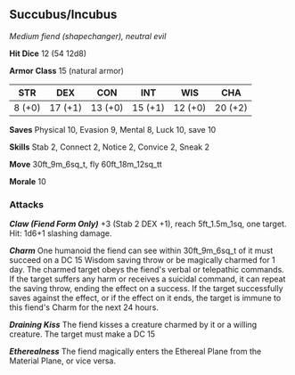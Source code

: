 ## Succubus/Incubus

*Medium fiend (shapechanger), neutral evil*

**Hit Dice** 12 (54 12d8)

**Armor Class** 15 (natural armor)

| STR     | DEX     | CON     | INT     | WIS     | CHA     |
|---------|---------|---------|---------|---------|---------|
|  8 (+0) | 17 (+1) | 13 (+0) | 15 (+1) | 12 (+0) | 20 (+2) |

**Saves** Physical 10, Evasion 9, Mental 8, Luck 10, save 10

**Skills** Stab 2, Connect 2, Notice 2, Convice 2, Sneak 2

**Move** 30ft\_9m\_6sq\_t, fly 60ft\_18m\_12sq\_tt

**Morale** 10

### Attacks

***Claw (Fiend Form Only)*** +3 (Stab 2 DEX +1), reach 5ft\_1.5m\_1sq, one target. Hit: 1d6+1 slashing damage.

***Charm*** One humanoid the fiend can see within 30ft\_9m\_6sq\_t of it must succeed on a DC 15 Wisdom saving throw or be magically charmed for 1 day. The charmed target obeys the fiend's verbal or telepathic commands. If the target suffers any harm or receives a suicidal command, it can repeat the saving throw, ending the effect on a success. If the target successfully saves against the effect, or if the effect on it ends, the target is immune to this fiend's Charm for the next 24 hours.

***Draining Kiss*** The fiend kisses a creature charmed by it or a willing creature. The target must make a DC 15

***Etherealness*** The fiend magically enters the Ethereal Plane from the Material Plane, or vice versa.

